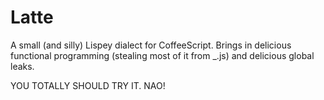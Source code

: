 Latte
=====

A small (and silly) Lispey dialect for CoffeeScript. Brings in delicious
functional programming (stealing most of it from _.js) and delicious global
leaks.

YOU TOTALLY SHOULD TRY IT. NAO!
